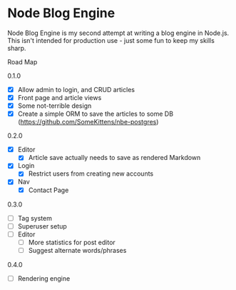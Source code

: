 # Node Blog Engine

Node Blog Engine is my second attempt at writing a blog engine in Node.js.  This isn't intended for production use - just some fun to keep my skills sharp.

Road Map

0.1.0
 - [x] Allow admin to login, and CRUD articles
 - [x] Front page and article views
 - [x] Some not-terrible design
 - [x] Create a simple ORM to save the articles to some DB (https://github.com/SomeKittens/nbe-postgres)

0.2.0
 - [x] Editor
   - [x] Article save actually needs to save as rendered Markdown
 - [x] Login
   - [x] Restrict users from creating new accounts
 - [x] Nav
   - [x] Contact Page

0.3.0
 - [ ] Tag system
 - [ ] Superuser setup
 - [ ] Editor
   - [ ] More statistics for post editor
   - [ ] Suggest alternate words/phrases

0.4.0
 - [ ] Rendering engine